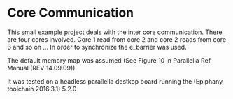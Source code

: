 # Core Communication

This small example project deals with the inter core communication. There are four cores involved. Core 1 read from core 2 and core 2 reads from core 3 and so on ...
In order to synchronize the e_barrier was used. 

The default memory map was assumed (See Figure 10 in Parallella Ref Manual (REV 14.09.09))


It was tested on a headless parallella destkop board running the (Epiphany toolchain 2016.3.1) 5.2.0

